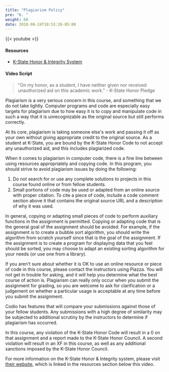 ```yaml
---
title: "Plagiarism Policy"
pre: "6. "
weight: 60
date: 2018-08-24T10:53:26-05:00
---
```


{{< youtube  >}}

#### Resources

* [K-State Honor & Integrity System](https://www.k-state.edu/honor/)

#### Video Script

> "On my honor, as a student, I have neither given nor received unauthorized aid on this academic work." - K-State Honor Pledge

Plagiarism is a very serious concern in this course, and something that we do not take lightly. Computer programs and code are especially easy targets for plagiarism due to how easy it is to copy and manipulate code in such a way that it is unrecognizable as the original source but still performs correctly.

At its core, plagiarism is taking someone else's work and passing it off as your own without giving appropriate credit to the original source. As a student at K-State, you are bound by the K-State Honor Code to not accept any unauthorized aid, and this includes plagiarized code.

When it comes to plagiarism in computer code, there is a fine line between using resources appropriately and copying code. In this program, you should strive to avoid plagiarism issues by doing the following:

1. Do not search for or use any complete solutions to projects in this course found online or from fellow students.
1. Small portions of code may be used or adapted from an online source with proper citation. To cite a piece of code, include a code comment section above it that contains the original source URL and a description of why it was used.

In general, copying or adapting small pieces of code to perform auxiliary functions in the assignment is permitted. Copying or adapting code that is the general goal of the assignment should be avoided. For example, if the assignment is to create a bubble sort algorithm, you should write the algorithm from scratch yourself since that is the goal of the assignment. If the assignment is to create a program for displaying data that you feel should be sorted, you may choose to adapt an existing sorting algorithm for your needs (or use one from a library).

If you aren't sure about whether it is OK to use an online resource or piece of code in this course, please contact the instructors using Piazza. You will not get in trouble for asking, and it will help you determine what the best course of action is. Plagiarism can really only occur when you submit the assignment for grading, so you are welcome to ask for clarification or a judgement on whether a particular usage is acceptable at any time before you submit the assignment.

Codio has features that will compare your submissions against those of your fellow students. Any submissions with a high degree of similarity may be subjected to additional scrutiny by the instructors to determine if plagiarism has occurred.

In this course, any violation of the K-State Honor Code will result in a 0 on that assignment and a report made to the K-State Honor Council. A second violation will result in an XF in this course, as well as any additional sanctions imposed by the K-State Honor Council.

For more information on the K-State Honor & Integrity system, please visit [their website](https://www.k-state.edu/honor/), which is linked in the resources section below this video.

